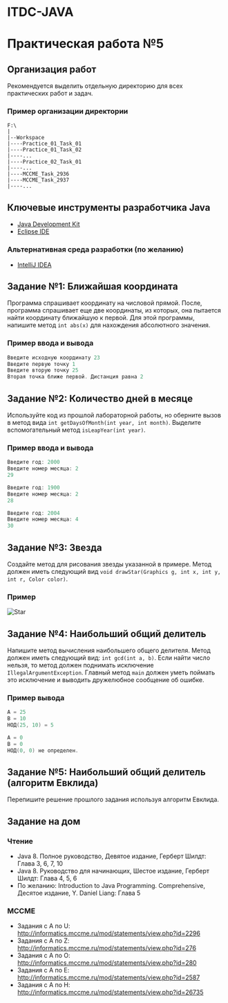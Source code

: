 # ITDC-JAVA
Практическая работа №5
======================

## Организация работ

Рекомендуется выделить отдельную директорию для всех практических работ и задач.

### Пример организации директории

```
F:\
|
|--Workspace
|----Practice_01_Task_01
|----Practice_01_Task_02
|----...
|----Practice_02_Task_01
|----...
|----MCCME_Task_2936
|----MCCME_Task_2937
|----...
```

## Ключевые инструменты разработчика Java

* [Java Development Kit](http://www.oracle.com/technetwork/java/javase/downloads/jdk8-downloads-2133151.html)
* [Eclipse IDE](https://eclipse.org/downloads/packages/eclipse-ide-java-developers/oxygenr)

### Альтернативная среда разработки (по желанию)

* [IntelliJ IDEA](https://www.jetbrains.com/idea)

## Задание №1: Ближайшая координата

Программа спрашивает координату на числовой прямой. После, программа спрашивает
еще две координаты, из которых, она пытается найти координату ближайшую к первой. Для этой программы, напишите метод `int abs(x)` для нахождения абсолютного значения.

### Пример ввода и вывода

```java
Введите исходную координату 23
Введите первую точку 1
Введите вторую точку 25
Вторая точка ближе первой. Дистанция равна 2
```

## Задание №2: Количество дней в месяце

Используйте код из прошлой лабораторной работы, но оберните вызов в
метод вида `int getDaysOfMonth(int year, int month)`. Выделите вспомогательный
метод `isLeapYear(int year)`.

### Пример ввода и вывода

```java
Введите год: 2000
Введите номер месяца: 2
29
```

```java
Введите год: 1900
Введите номер месяца: 2
28
```

```java
Введите год: 2004
Введите номер месяца: 4
30
```

## Задание №3: Звезда

Создайте метод для рисования звезды указанной в примере. Метод должен иметь
следующий вид `void drawStar(Graphics g, int x, int y, int r, Color color)`.

### Пример

![Star](https://i.imgur.com/JZ5oIx5.png)

## Задание №4: Наибольший общий делитель

Напишите метод вычисления наибольшего общего делителя. Метод должен иметь
следующий вид: `int gcd(int a, b)`. Если найти число нельзя, то метод
должен поднимать исключение `IllegalArgumentException`. Главный метод `main`
должен уметь поймать это исключение и выводить дружелюбное сообщение об ошибке.

### Пример вывода

```java
A = 25
B = 10
НОД(25, 10) = 5
```

```java
A = 0
B = 0
НОД(0, 0) не определен.
```

## Задание №5: Наибольший общий делитель (алгоритм Евклида)

Перепишите решение прошлого задания используя алгоритм Евклида.

## Задание на дом

### Чтение

* Java 8. Полное руководство, Девятое издание, Герберт Шилдт: Глава 3, 6, 7, 10
* Java 8. Руководство для начинающих, Шестое издание, Герберт Шилдт: Глава 4, 5, 6
* По желанию: Introduction to Java Programming. Comprehensive, Десятое издание, Y. Daniel Liang: Глава 5

### MCCME

* Задания с A по U: http://informatics.mccme.ru/mod/statements/view.php?id=2296
* Задания с A по Z: http://informatics.mccme.ru/mod/statements/view.php?id=276
* Задания с A по O: http://informatics.mccme.ru/mod/statements/view.php?id=280
* Задания с A по E: http://informatics.mccme.ru/mod/statements/view.php?id=2587
* Задания с A по H: http://informatics.mccme.ru/mod/statements/view.php?id=26735
